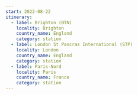 ```yaml
---
start: 2022-08-22
itinerary:
  - label: Brighton (BTN)
    locality: Brighton
    country_name: England
    category: station
  - label: London St Pancras International (STP)
    locality: London
    country_name: England
    category: station
  - label: Paris-Nord
    locality: Paris
    country_name: France
    category: station
---
```

